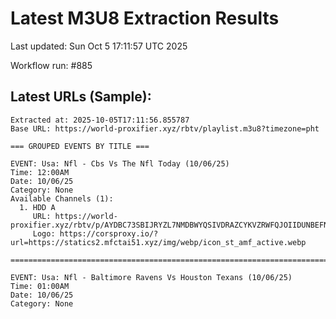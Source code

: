 # Latest M3U8 Extraction Results

Last updated: Sun Oct  5 17:11:57 UTC 2025

Workflow run: #885

## Latest URLs (Sample):
```
Extracted at: 2025-10-05T17:11:56.855787
Base URL: https://world-proxifier.xyz/rbtv/playlist.m3u8?timezone=pht

=== GROUPED EVENTS BY TITLE ===

EVENT: Usa: Nfl - Cbs Vs The Nfl Today (10/06/25)
Time: 12:00AM
Date: 10/06/25
Category: None
Available Channels (1):
  1. HDD A
     URL: https://world-proxifier.xyz/rbtv/p/AYDBC73SBIJRYZL7NMDBWYQSIVDRAZCYKVZRWFQJOIIDUNBEFNVW64YRDUFBWBQ7AEEWU3DGOVTWWZ3HORSXU5I/index.m3u8
     Logo: https://corsproxy.io/?url=https://statics2.mfctai51.xyz/img/webp/icon_st_amf_active.webp

================================================================================

EVENT: Usa: Nfl - Baltimore Ravens Vs Houston Texans (10/06/25)
Time: 01:00AM
Date: 10/06/25
Category: None
```
